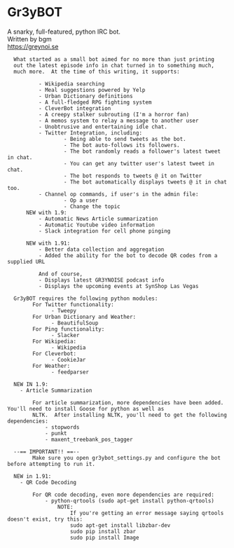 # Gr3yBOT    
A snarky, full-featured, python IRC bot.    
Written by bgm    
https://greynoi.se

      What started as a small bot aimed for no more than just printing
      out the latest episode info in chat turned in to something much,
      much more.  At the time of this writing, it supports:

              - Wikipedia searching
              - Meal suggestions powered by Yelp
              - Urban Dictionary definitions
              - A full-fledged RPG fighting system
              - CleverBot integration
              - A creepy stalker subrouting (I'm a horror fan)
              - A memos system to relay a message to another user
              - Unobtrusive and entertaining idle chat.
              - Twitter Integration, including:
                      - Being able to send tweets as the bot.
                      - The bot auto-follows its followers.
                      - The bot randomly reads a follower's latest tweet in chat.
                      - You can get any twitter user's latest tweet in chat.
                      - The bot responds to tweets @ it on Twitter
                      - The bot automatically displays tweets @ it in chat too.
              - Channel op commands, if user's in the admin file:
                      - Op a user
                      - Change the topic
	      NEW with 1.9:
		      - Automatic News Article summarization
		      - Automatic Youtube video information
		      - Slack integration for cell phone pinging
			  
		  NEW with 1.91:
			  - Better data collection and aggregation
			  - Added the ability for the bot to decode QR codes from a supplied URL
	      
              And of course,
              - Displays latest GR3YNOISE podcast info
              - Displays the upcoming events at SynShop Las Vegas

      Gr3yBOT requires the following python modules:
            For Twitter functionality:
                  - Tweepy
            For Urban Dictionary and Weather:
                  - BeautifulSoup
            For Ping functionality:
                  - Slacker
            For Wikipedia:
                  - Wikipedia
            For Cleverbot:
                  - CookieJar
            For Weather:
            	  - feedparser

      NEW IN 1.9:
		- Article Summarization
		
			For article summarization, more dependencies have been added.  You'll need to install Goose for python as well as
			NLTK.  After installing NLTK, you'll need to get the following dependencies:
				- stopwords
				- punkt
				- maxent_treebank_pos_tagger

      --== IMPORTANT!! ==--
            Make sure you open gr3ybot_settings.py and configure the bot before attempting to run it.

	  NEW in 1.91:
		- QR Code Decoding
			
			For QR code decoding, even more dependencies are required:
				- python-qrtools (sudo apt-get install python-qrtools)
					NOTE:
						If you're getting an error message saying qrtools doesn't exist, try this:
						sudo apt-get install libzbar-dev
						sudo pip install zbar
						sudo pip install Image
